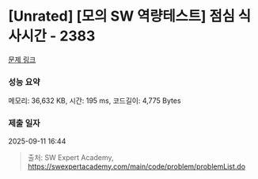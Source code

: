 # [Unrated] [모의 SW 역량테스트] 점심 식사시간 - 2383 

[문제 링크](https://swexpertacademy.com/main/code/problem/problemDetail.do?contestProbId=AV5-BEE6AK0DFAVl) 

### 성능 요약

메모리: 36,632 KB, 시간: 195 ms, 코드길이: 4,775 Bytes

### 제출 일자

2025-09-11 16:44



> 출처: SW Expert Academy, https://swexpertacademy.com/main/code/problem/problemList.do